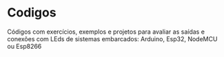# Codigos

Códigos com exercícios, exemplos e projetos para avaliar as saídas e conexões
com LEds de sistemas embarcados: Arduino, Esp32, NodeMCU ou Esp8266

